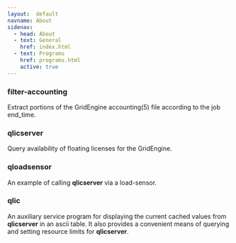 ```yaml
---
layout:  default
navname: About
sidenav:
  - head: About
  - text: General
    href: index.html
  - text: Programs
    href: programs.html
    active: true
---
```


### filter-accounting

Extract portions of the GridEngine accounting(5) file according to the
job end_time.


### qlicserver

Query availability of floating licenses for the GridEngine.


### qloadsensor

An example of calling **qlicserver** via a load-sensor.


### qlic

An auxiliary service program for displaying the current cached values from
**qlicserver** in an ascii table. It also provides a convenient means of
querying and setting resource limits for **qlicserver**.
